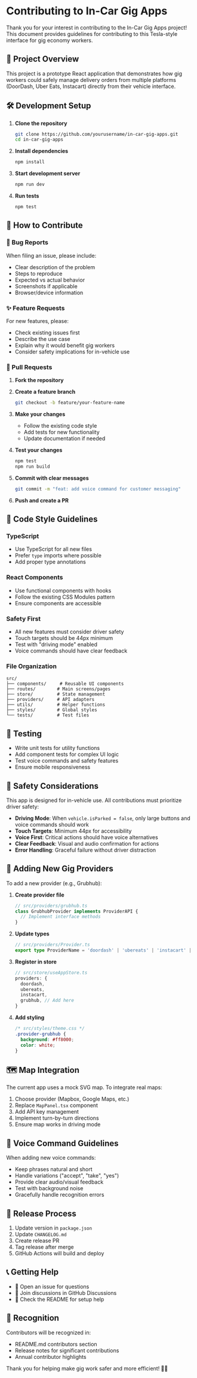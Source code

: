 # Contributing to In-Car Gig Apps

Thank you for your interest in contributing to the In-Car Gig Apps project! This document provides guidelines for contributing to this Tesla-style interface for gig economy workers.

## 🚗 Project Overview

This project is a prototype React application that demonstrates how gig workers could safely manage delivery orders from multiple platforms (DoorDash, Uber Eats, Instacart) directly from their vehicle interface.

## 🛠 Development Setup

1. **Clone the repository**
   ```bash
   git clone https://github.com/yourusername/in-car-gig-apps.git
   cd in-car-gig-apps
   ```

2. **Install dependencies**
   ```bash
   npm install
   ```

3. **Start development server**
   ```bash
   npm run dev
   ```

4. **Run tests**
   ```bash
   npm test
   ```

## 📝 How to Contribute

### 🐛 Bug Reports

When filing an issue, please include:
- Clear description of the problem
- Steps to reproduce
- Expected vs actual behavior
- Screenshots if applicable
- Browser/device information

### ✨ Feature Requests

For new features, please:
- Check existing issues first
- Describe the use case
- Explain why it would benefit gig workers
- Consider safety implications for in-vehicle use

### 🔧 Pull Requests

1. **Fork the repository**
2. **Create a feature branch**
   ```bash
   git checkout -b feature/your-feature-name
   ```

3. **Make your changes**
   - Follow the existing code style
   - Add tests for new functionality
   - Update documentation if needed

4. **Test your changes**
   ```bash
   npm test
   npm run build
   ```

5. **Commit with clear messages**
   ```bash
   git commit -m "feat: add voice command for customer messaging"
   ```

6. **Push and create a PR**

## 🎨 Code Style Guidelines

### TypeScript
- Use TypeScript for all new files
- Prefer `type` imports where possible
- Add proper type annotations

### React Components
- Use functional components with hooks
- Follow the existing CSS Modules pattern
- Ensure components are accessible

### Safety First
- All new features must consider driver safety
- Touch targets should be 44px minimum
- Test with "driving mode" enabled
- Voice commands should have clear feedback

### File Organization
```
src/
├── components/     # Reusable UI components
├── routes/        # Main screens/pages  
├── store/         # State management
├── providers/     # API adapters
├── utils/         # Helper functions
├── styles/        # Global styles
└── tests/         # Test files
```

## 🧪 Testing

- Write unit tests for utility functions
- Add component tests for complex UI logic
- Test voice commands and safety features
- Ensure mobile responsiveness

## 🚨 Safety Considerations

This app is designed for in-vehicle use. All contributions must prioritize driver safety:

- **Driving Mode**: When `vehicle.isParked = false`, only large buttons and voice commands should work
- **Touch Targets**: Minimum 44px for accessibility
- **Voice First**: Critical actions should have voice alternatives
- **Clear Feedback**: Visual and audio confirmation for actions
- **Error Handling**: Graceful failure without driver distraction

## 📱 Adding New Gig Providers

To add a new provider (e.g., Grubhub):

1. **Create provider file**
   ```typescript
   // src/providers/grubhub.ts
   class GrubhubProvider implements ProviderAPI {
     // Implement interface methods
   }
   ```

2. **Update types**
   ```typescript
   // src/providers/Provider.ts  
   export type ProviderName = 'doordash' | 'ubereats' | 'instacart' | 'grubhub';
   ```

3. **Register in store**
   ```typescript
   // src/store/useAppStore.ts
   providers: {
     doordash,
     ubereats, 
     instacart,
     grubhub, // Add here
   }
   ```

4. **Add styling**
   ```css
   /* src/styles/theme.css */
   .provider-grubhub {
     background: #ff8000;
     color: white;
   }
   ```

## 🗺 Map Integration

The current app uses a mock SVG map. To integrate real maps:

1. Choose provider (Mapbox, Google Maps, etc.)
2. Replace `MapPanel.tsx` component
3. Add API key management
4. Implement turn-by-turn directions
5. Ensure map works in driving mode

## 🎤 Voice Command Guidelines

When adding new voice commands:

- Keep phrases natural and short
- Handle variations ("accept", "take", "yes")
- Provide clear audio/visual feedback
- Test with background noise
- Gracefully handle recognition errors

## 🔄 Release Process

1. Update version in `package.json`
2. Update `CHANGELOG.md`
3. Create release PR
4. Tag release after merge
5. GitHub Actions will build and deploy

## 📞 Getting Help

- 📧 Open an issue for questions
- 💬 Join discussions in GitHub Discussions
- 📖 Check the README for setup help

## 🙏 Recognition

Contributors will be recognized in:
- README.md contributors section
- Release notes for significant contributions
- Annual contributor highlights

Thank you for helping make gig work safer and more efficient! 🚗✨
